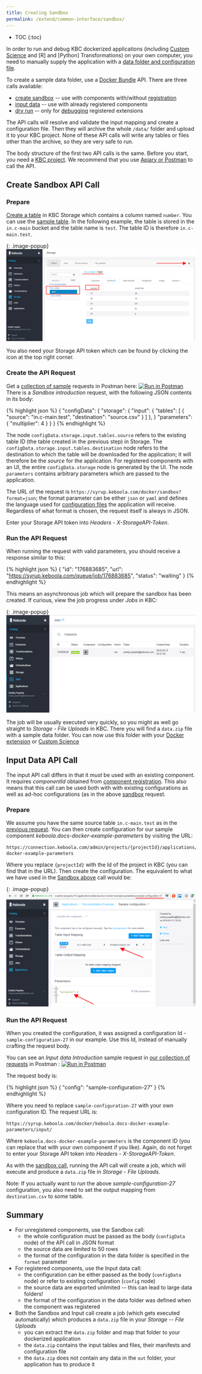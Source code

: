 ```yaml
---
title: Creating Sandbox
permalink: /extend/common-interface/sandbox/
---
```


* TOC
{:toc}

In order to run and debug KBC dockerized applications (including
[Custom Science](/extend/custom-science/) and [R] and [Python] Transformations)
on your own computer, you need to
manually supply the application with a [data folder and configuration file](/extend/common-interface/). 

To create a sample data folder, use 
a [Docker Bundle](/overview/docker-bundle/) API. There are three calls available:

- [create sandbox](http://docs.kebooladocker.apiary.io/#reference/sandbox/sandbox) -- use with components with/without [registration](/extend/registration/) 
- [input data](http://docs.kebooladocker.apiary.io/#reference/sandbox/input-data/create-an-input-job) -- use with already registered components
- [dry run](http://docs.kebooladocker.apiary.io/#reference/dry-run) -- only for [debugging](/extend/docker/#debugging) registered extensions 

The API calls will resolve and validate the input mapping and create a configuration file. 
Then they will archive the whole `/data/` folder and upload it to your KBC project.
None of these API calls will write any tables or files other than the archive, 
so they are very safe to run. 

The body structure of the first two API calls is the same.
Before you start, you need a [KBC project](/overview/devel-project/). We recommend that you use [Apiary or Postman](/overview/api/) to call the API.


## Create Sandbox API Call

### Prepare
[Create a table](http://help.keboola.com/overview/tutorial/load/) in KBC Storage which contains a column named `number`. 
You can use the [sample table](/extend/source.csv). In the following example, the 
table is stored in the `in.c-main` bucket and the table name is `test`. The table ID is therefore
`in.c-main.test`.

{: .image-popup}
![Storage Screenshot](/extend/common-interface/sandbox-data.png)

You also need your Storage API token which can be found by clicking the icon at the top right corner.


### Create the API Request

Get a [collection of sample](/overview/api/) requests in Postman 
here: [![Run in Postman](https://run.pstmn.io/button.png)](https://app.getpostman.com/run-collection/7dc2e4b41225738f5411)
There is a *Sandbox introduction* request, with the following JSON contents in its body:  

{% highlight json %}
{
    "configData": {
        "storage": {
            "input": {
                "tables": [
                    {
                        "source": "in.c-main.test",
                        "destination": "source.csv"
                    }
                ]
            },
        }
        "parameters": {
            "multiplier": 4
        }
    }
}
{% endhighlight %}
    
The node `configData.storage.input.tables.source` refers to the existing table ID (the table created
in the previous step) in Storage. The `configData.storage.input.tables.destination` node refers to the
destination to which the table will be downloaded for the application; it will therefore be the 
*source* for the application.
For registered components with an UI, the entire `configData.storage` node is generated by the UI.
The node `parameters` contains arbitrary parameters which are passed to the application.

The URL of the request is `https://syrup.keboola.com/docker/sandbox?format=json`; the format parameter can be
either `json` or `yaml` and defines the language used for 
[configuration files](/extend/common-interface/config-file/) the application will receive. Regardless of
what format is chosen, the request itself is always in JSON.

Enter your Storage API token into *Headers* - *X-StorageAPI-Token*.


### Run the API Request

When running the request with valid parameters, you should receive a response similar to this:

{% highlight json %}
{
    "id": "176883685",
    "url": "https://syrup.keboola.com/queue/job/176883685",
    "status": "waiting"
}
{% endhighlight %}
 
This means an asynchronous job which will prepare the sandbox has been created. 
If curious, view the job progress under *Jobs* in KBC: 

{: .image-popup}
![Job progress screenshot](/extend/common-interface/sandbox-progress.png)

The job will be usually executed very quickly, so you might as well go straight to *Storage* - *File Uploads* in
KBC. There you will find a `data.zip` file with a sample data folder. You can now use this folder with your 
[Docker extension](/extend/docker/) or [Custom Science](/extend/custom-science/) 


## Input Data API Call
The input API call differs in that it *must* be used with an existing component. It requires *componentId* obtained
from [component registration](/extend/registration/). This also means that this call can be used both with 
with existing configurations as well as ad-hoc configurations (as in the above [sandbox](#create-sandbox-api-call) request.

### Prepare
We assume you have the same source table `in.c-main.test` as in the [previous request](#prepare).
You can then create configuration for our sample component *keboola.docs-docker-example-parameters* by
visiting the URL:

    https://connection.keboola.com/admin/projects/{projectId}/applications/keboola.docs-docker-example-parameters 

Where you replace `{projectId}` with the Id of the project in KBC (you can find that in the URL). Then
create the configuration. The equivalent to what we have used in the [Sandbox above](#create-sandbox-api-call) call would be: 

{: .image-popup}
![Configuration screnshot](/extend/common-interface/input-configuration.png)

### Run the API Request
When you created the configuration, it was assigned a configuration Id - `sample-configuration-27` in our example.
Use this Id, instead of manually crafting the request body. 

You can see an *Input data Introduction* sample request in [our collection of requests](/overview/api/) in Postman 
: [![Run in Postman](https://run.pstmn.io/button.png)](https://app.getpostman.com/run-collection/7dc2e4b41225738f5411)

The request body is:

{% highlight json %}
{
    "config": "sample-configuration-27"
}
{% endhighlight %}

Where you need to replace `sample-configuration-27` with your own configuration ID. The request URL is:

    https://syrup.keboola.com/docker/keboola.docs-docker-example-parameters/input/

Where `keboola.docs-docker-example-parameters` is the component ID (you can replace that with your own component if you like).
Again, do not forget to enter your Storage API token into *Headers* - *X-StorageAPI-Token*.

As with the [sandbox call](#create-sandbox-api-call), running the API call will create a job, which will execute and produce a 
`data.zip` file in *Storage* - *File Uploads*. 

Note: If you actually want to *run* the above *sample-configuration-27* configuration, you also need
to set the output mapping from `destination.csv` to some table.

## Summary
- For unregistered components, use the Sandbox call:
  - the whole configuration must be passed as the body (`configData` node) of the API call in JSON format
  - the source data are limited to 50 rows
  - the format of the configuration in the data folder is specified in the `format` parameter
- For registered components, use the Input data call:
  - the configuration can be either passed as the body (`configData` node) or refer to 
existing configuration (`config` node)
  - the source data are exported unlimited -- this can lead to large data folders! 
  - the format of the configuration in the data folder was defined when the component was registered
- Both the Sandbox and Input call create a job (which gets executed automatically) which produces a `data.zip` file 
in your *Storage* -- *File Uploads*
  - you can extract the `data.zip` folder and map that folder to your dockerized application 
  - the `data.zip` contains the input tables and files, their manifests and configuration file
  - the `data.zip` does not contain any data in the `out` folder, your application has to produce it

